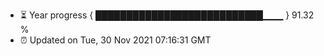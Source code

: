- ⏳ Year progress { ███████████████████████████▁▁▁ } 91.32 %
- ⏰ Updated on Tue, 30 Nov 2021 07:16:31 GMT


